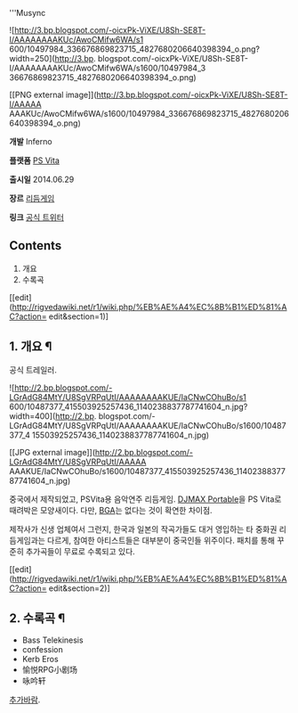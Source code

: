 '''Musync

![http://3.bp.blogspot.com/-oicxPk-ViXE/U8Sh-SE8T-I/AAAAAAAAKUc/AwoCMifw6WA/s1
600/10497984_336676869823715_4827680206640398394_o.png?width=250](http://3.bp.
blogspot.com/-oicxPk-ViXE/U8Sh-SE8T-I/AAAAAAAAKUc/AwoCMifw6WA/s1600/10497984_3
36676869823715_4827680206640398394_o.png)

[[PNG external image]](http://3.bp.blogspot.com/-oicxPk-ViXE/U8Sh-SE8T-I/AAAAA
AAAKUc/AwoCMifw6WA/s1600/10497984_336676869823715_4827680206640398394_o.png)

**개발**
Inferno

**플랫폼**
[PS Vita](PS%20Vita.md)

**출시일**
2014.06.29

**장르**
[리듬게임](%EB%A6%AC%EB%93%AC%EA%B2%8C%EC%9E%84.md)

**링크**
[공식 트위터](https://twitter.com/MUSYNC_official)

  

## Contents

    

1. 개요 
2. 수록곡 

[[edit](http://rigvedawiki.net/r1/wiki.php/%EB%AE%A4%EC%8B%B1%ED%81%AC?action=
edit&section=1)]

## 1. 개요 ¶

  

공식 트레일러.

  

![http://2.bp.blogspot.com/-LGrAdG84MtY/U8SgVRPqUtI/AAAAAAAAKUE/IaCNwCOhuBo/s1
600/10487377_415503925257436_1140238837787741604_n.jpg?width=400](http://2.bp.
blogspot.com/-LGrAdG84MtY/U8SgVRPqUtI/AAAAAAAAKUE/IaCNwCOhuBo/s1600/10487377_4
15503925257436_1140238837787741604_n.jpg)

[[JPG external image]](http://2.bp.blogspot.com/-LGrAdG84MtY/U8SgVRPqUtI/AAAAA
AAAKUE/IaCNwCOhuBo/s1600/10487377_415503925257436_1140238837787741604_n.jpg)

  

중국에서 제작되었고, PSVita용 음악연주 리듬게임. [DJMAX Portable](DJMAX%20Portable.md)을 PS
Vita로 때려박은 모양새이다. 다만, [BGA](BGA.md)는 없다는 것이 확연한 차이점.

  

제작사가 신생 업체여서 그런지, 한국과 일본의 작곡가들도 대거 영입하는 타 중화권 리듬게임과는 다르게, 참여한 아티스트들은 대부분이 중국인들
위주이다. 패치를 통해 꾸준히 추가곡들이 무료로 수록되고 있다.

  

[[edit](http://rigvedawiki.net/r1/wiki.php/%EB%AE%A4%EC%8B%B1%ED%81%AC?action=
edit&section=2)]

## 2. 수록곡 ¶

  * Bass Telekinesis
  * confession
  * Kerb Eros
  * 愉悦RPG小剧场
  * 咏吟轩  

[추가바람](%EC%B6%94%EA%B0%80%EB%B0%94%EB%9E%8C.md).

  

